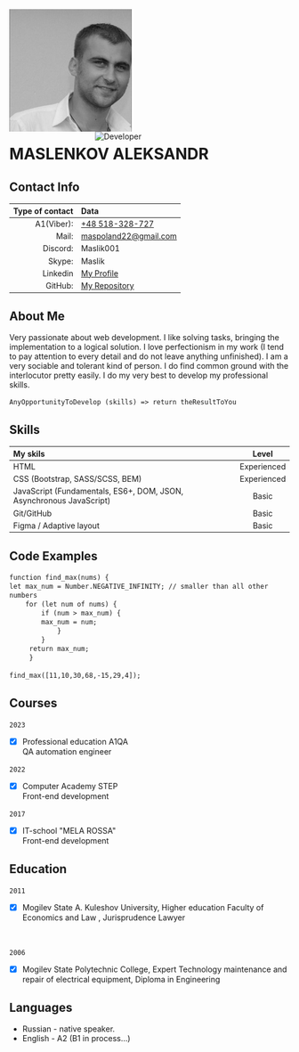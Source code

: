 <img align="left" alt="My photo" src="images/MyPhoto.jpg" width="220" >
<br>
<br>
<br>
<img align="right" alt="Developer" src="https://media2.giphy.com/media/qgQUggAC3Pfv687qPC/giphy.gif" width="350">
<br>
<br>
<br>
<br>
<br>
<br>
<br>
<br>
<br>

# MASLENKOV ALEKSANDR

## Contact Info

|Type of contact|Data|
|-----:|:------|
|A1(Viber):|<a href="tel:+48518328727">+48 518-328-727|
|Mail:|<a href = "mailto: maspoland22@gmail.com">maspoland22@gmail.com|
|Discord:|Maslik001|
|Skype:|Maslik|
|Linkedin|<a href = "https://www.linkedin.com/in/alexandr-maslenkov/">My Profile|
|GitHub:|<a href = "https://github.com/Maslik001">My Repository |

## About Me
Very passionate about web development. I like solving tasks, bringing the implementation to a logical solution. I love perfectionism in my work (I tend to pay attention to every detail and do not leave anything unfinished). I am a very sociable and tolerant kind of person. I do find common ground with the interlocutor pretty easily.
I do my very best to develop my professional skills.

    AnyOpportunityToDevelop (skills) => return theResultToYou

## Skills
	
|My skils|Level|
|:----|:----:|
|HTML|Experienced| 
|CSS (Bootstrap, SASS/SCSS, BEM)|Experienced|
|JavaScript (Fundamentals, ES6+, DOM, JSON, Asynchronous JavaScript)|Basic|
|Git/GitHub|Basic|
|Figma / Adaptive layout|Basic|


## Code Examples
    function find_max(nums) {
    let max_num = Number.NEGATIVE_INFINITY; // smaller than all other numbers
        for (let num of nums) {
            if (num > max_num) {
            max_num = num;
                }
            }
         return max_num;
         }

    find_max([11,10,30,68,-15,29,4]);

## Courses

`2023`

- [x]  Professional education A1QA 
       <br> QA automation engineer

`2022`

- [x]  Computer Academy STEP
<br>Front-end development

`2017`

- [x]  IT-school "MELA ROSSA"
  <br>Front-end development

## Education

`2011`

- [x]  Mogilev State A. Kuleshov University, Higher education 
Faculty of Economics and Law , Jurisprudence Lawyer
	
<br>
	
`2006`

- [x]  Mogilev State Polytechnic College, Expert 
Technology maintenance and repair of electrical equipment, Diploma
in Engineering

## Languages
- Russian - native speaker.
- English - A2 (B1 in process…)


